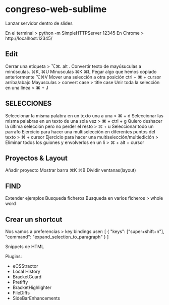 # congreso-web-sublime


Lanzar servidor dentro de slides

En el terminal > python -m SimpleHTTPServer 12345
En Chrome > http://localhost:12345/


## Edit
Cerrar una etiqueta > ⌥⌘. alt .
Convertir texto de mayúsuculas a minúsculas. ⌘K, ⌘U Minusculas ⌘K ⌘L
Pegar algo que hemos copiado anteriormente ⌥⌘V
Mover una selección a otra posición ctrl + ⌘ + cursor arriba/abajo
Mayusculas > convert case > title case
Unir toda la selección en una linea > ⌘ + J


## SELECCIONES
Seleccionar la misma palabra en un texto una a una > ⌘ + d
Seleccionar las misma palabras en un texto de una sola vez > ⌘ + ctrl + g
Quiero deshacer la última selección pero no perder el resto > ⌘ + u
Seleccionar todo un parrafo
Ejercicio para hacer una multiselección en diferentes puntos del texto > ⌘ + cursor
Ejercicio para hacer una multiselección/multiedición > Eliminar todos los guiones y envolverlos en un li > ⌘ + alt + cursor

## Proyectos & Layout
Añadir proyecto
Mostrar barra ⌘K ⌘B
Dividir ventanas(layout)



## FIND
Extender ejemplos
Busqueda ficheros
Busqueda en varios ficheros > whole word

## Crear un shortcut
Nos vamos a preferencias > key bindings user:
[
    { "keys": ["super+shift+n"], "command": "expand_selection_to_paragraph" }
]





Snippets de HTML

Plugins:
- eCSStractor
- Local History
- BracketGuard
- Pretiffy
- BracketHighlighter
- FileDiffs
- SideBarEnhancements